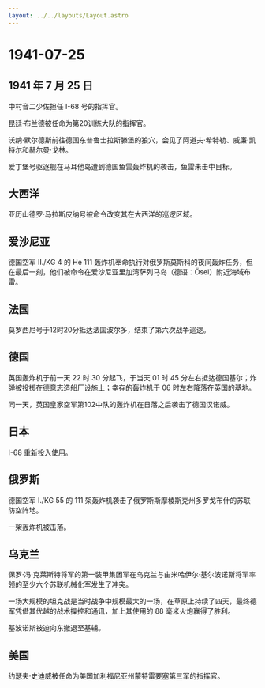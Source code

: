 ```yaml
---
layout: ../../layouts/Layout.astro
---
```


# 1941-07-25

## 1941 年 7 月 25 日

中村音二少佐担任 I-68 号的指挥官。

昆廷·布兰德被任命为第20训练大队的指挥官。

沃纳·默尔德斯前往德国东普鲁士拉斯滕堡的狼穴，会见了阿道夫·希特勒、威廉·凯特尔和赫尔曼·戈林。

爱丁堡号驱逐舰在马耳他岛遭到德国鱼雷轰炸机的袭击，鱼雷未击中目标。

## 大西洋

亚历山德罗·马拉斯皮纳号被命令改变其在大西洋的巡逻区域。

## 爱沙尼亚

德国空军 II./KG 4 的 He 111
轰炸机奉命执行对俄罗斯莫斯科的夜间轰炸任务，但在最后一刻，他们被命令在爱沙尼亚里加湾萨列马岛（德语：Ösel）附近海域布雷。

## 法国

莫罗西尼号于12时20分抵达法国波尔多，结束了第六次战争巡逻。

## 德国

英国轰炸机于前一天 22 时 30 分起飞，于当天 01 时 45
分左右抵达德国基尔；炸弹被投掷在德意志造船厂设施上；幸存的轰炸机于 06
时左右降落在英国的基地。

同一天，英国皇家空军第102中队的轰炸机在日落之后袭击了德国汉诺威。

## 日本

I-68 重新投入使用。

## 俄罗斯

德国空军 I./KG 55 的 111
架轰炸机袭击了俄罗斯斯摩棱斯克州多罗戈布什的苏联防空阵地。

一架轰炸机被击落。

## 乌克兰

保罗·冯·克莱斯特将军的第一装甲集团军在乌克兰与由米哈伊尔·基尔波诺斯将军率领的至少六个苏联机械化军发生了冲突。

一场大规模的坦克战是当时战争中规模最大的一场，在草原上持续了四天，最终德军凭借其优越的战术操控和通讯，加上其使用的
88 毫米火炮赢得了胜利。

基波诺斯被迫向东撤退至基辅。

## 美国

约瑟夫·史迪威被任命为美国加利福尼亚州蒙特雷要塞第三军的指挥官。